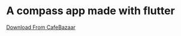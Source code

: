 # A compass app made with flutter


[Download From CafeBazaar](https://cafebazaar.ir/app/ir.rezababakhani.compass)
